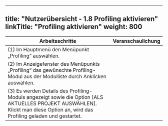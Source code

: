 
---
title: "Nutzerübersicht - 1.8 Profiling aktivieren"
linkTitle: "Profiling aktivieren"
weight: 800
---

| Arbeitsschritte | Veranschaulichung |
| ------ | :-----: |
| (1) Im Hauptmenü den Menüpunkt „Profiling“ auswählen. |  |
| (2) Im Anzeigefenster des Menüpunkts „Profiling“ das gewünschte Profiling-Modul aus der Modulliste durch Anklicken auswählen. |  |
| (3) Es werden Details des Profiling-Moduls angezeigt sowie die Option [ALS AKTUELLES PROJEKT AUSWÄHLEN]. Klickt man diese Option an, wird das Profiling geladen und gestartet. |  |